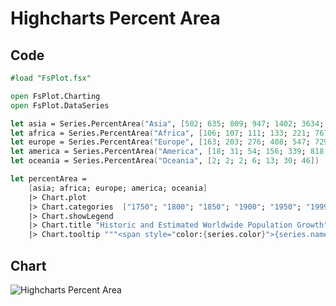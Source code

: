 Highcharts Percent Area
=======================

Code
----

```fsharp
#load "FsPlot.fsx"

open FsPlot.Charting
open FsPlot.DataSeries

let asia = Series.PercentArea("Asia", [502; 635; 809; 947; 1402; 3634; 5268])
let africa = Series.PercentArea("Africa", [106; 107; 111; 133; 221; 767; 1766])
let europe = Series.PercentArea("Europe", [163; 203; 276; 408; 547; 729; 628])
let america = Series.PercentArea("America", [18; 31; 54; 156; 339; 818; 1201])
let oceania = Series.PercentArea("Oceania", [2; 2; 2; 6; 13; 30; 46])

let percentArea =
    [asia; africa; europe; america; oceania]
    |> Chart.plot
    |> Chart.categories  ["1750"; "1800"; "1850"; "1900"; "1950"; "1999"; "2050"]
    |> Chart.showLegend
    |> Chart.title "Historic and Estimated Worldwide Population Growth"
    |> Chart.tooltip """<span style="color:{series.color}">{series.name}</span>: <b>{point.percentage:.1f}%</b> ({point.y:,.0f} millions)<br/>"""
```
Chart
-----

![Highcharts Percent Area](https://raw.github.com/TahaHachana/FsPlot/master/screenshots/HighchartsPercentArea.PNG)